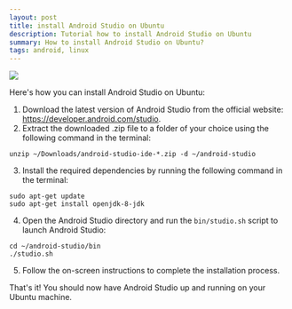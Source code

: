 ```yaml
---
layout: post
title: install Android Studio on Ubuntu
description: Tutorial how to install Android Studio on Ubuntu
summary: How to install Android Studio on Ubuntu?
tags: android, linux
---
```

![](https://encrypted-tbn0.gstatic.com/images?q=tbn:ANd9GcSUpznYh8l_SLyxvrXfKhr7b2ZgkoX4TSwQSA&usqp=CAU)

Here's how you can install Android Studio on Ubuntu:

1. Download the latest version of Android Studio from the official website: https://developer.android.com/studio.
2. Extract the downloaded .zip file to a folder of your choice using the following command in the terminal:
```
unzip ~/Downloads/android-studio-ide-*.zip -d ~/android-studio
```
3. Install the required dependencies by running the following command in the terminal:
```
sudo apt-get update
sudo apt-get install openjdk-8-jdk
```
4. Open the Android Studio directory and run the `bin/studio.sh` script to launch Android Studio:
```
cd ~/android-studio/bin
./studio.sh
```
5. Follow the on-screen instructions to complete the installation process.

That's it! You should now have Android Studio up and running on your Ubuntu machine.

